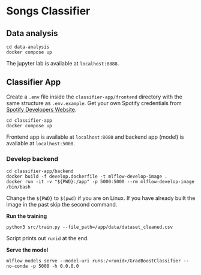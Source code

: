 # Songs Classifier

## Data analysis

```shell
cd data-analysis
docker compose up
```

The jupyter lab is available at `localhost:8888`.

## Classifier App

Create a `.env` file inside the `classifier-app/frontend` directory with the same structure as `.env.example`. Get your own
Spotify credentials from [Spotify Developers Website](https://developer.spotify.com/dashboard).

```shell
cd classifier-app
docker compose up
```

Frontend app is available at `localhost:8080` and backend app (model) is available at `localhost:5000`.

### Develop backend

```shell
cd classifier-app/backend
docker build -f develop.dockerfile -t mlflow-develop-image .
docker run -it -v "${PWD}:/app" -p 5000:5000 --rm mlflow-develop-image /bin/bash
```

Change the `${PWD}` to `$(pwd)` if you are on Linux. If you have already built the image in the past skip the second
command.

**Run the training**

```shell
python3 src/train.py --file_path=/app/data/dataset_cleaned.csv
```

Script prints out `runid` at the end.

**Serve the model**

```shell
mlflow models serve --model-uri runs:/<runid>/GradBoostClassifier --no-conda -p 5000 -h 0.0.0.0
```
